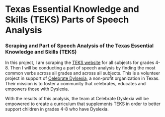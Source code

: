 # Texas Essential Knowledge and Skills (TEKS) Parts of Speech Analysis
### Scraping and Part of Speech Analysis of the Texas Essential Knowledge and Skills (TEKS)

In this project, I am scraping the [TEKS website](https://texreg.sos.state.tx.us/public/readtac$ext.ViewTAC?tac_view=3&ti=19&pt=2) for all subjects for grades 4-8. Then I will be conducting a part of speech analysis by finding the most common verbs across all grades and across all subjects. This is a volunteer project in support of [Celebrate Dylsexia](https://celebratedyslexia.org/), a non-profit organization in Texas. Their mission is to foster a community that celebrates, educates and empowers those with Dyslexia.

With the results of this analysis, the team at Celebrate Dyslexia will be empowered to create a curriculum that supplements TEKS in order to better support children in grades 4-8 who have Dyslexia.
